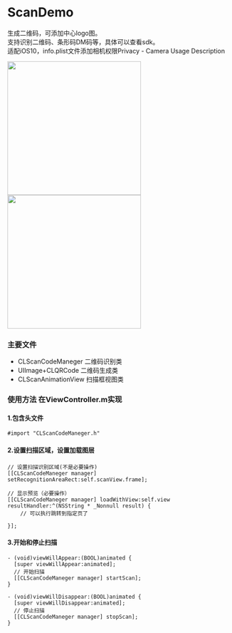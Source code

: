 # ScanDemo
生成二维码，可添加中心logo图。<br>
支持识别二维码、条形码DM码等，具体可以查看sdk。<br>
适配iOS10，info.plist文件添加相机权限Privacy - Camera Usage Description<br>

<img src="https://github.com/cjq002/ScanCode/raw/master/Media/demo.png" width="300"><img src="https://github.com/cjq002/ScanCode/raw/master/Media/demo1.png" width="300">


### 主要文件
- CLScanCodeManeger 	二维码识别类
- UIImage+CLQRCode 	    二维码生成类
- CLScanAnimationView   扫描框视图类

### 使用方法 在ViewController.m实现
#### 1.包含头文件
```objc
#import "CLScanCodeManeger.h"
```

#### 2.设置扫描区域，设置加载图层
```objc
// 设置扫描识别区域(不是必要操作)
[[CLScanCodeManeger manager] setRecognitionAreaRect:self.scanView.frame];

// 显示预览（必要操作）
[[CLScanCodeManeger manager] loadWithView:self.view resultHandler:^(NSString * _Nonnull result) {
    // 可以执行跳转到指定页了
    
}];
```
#### 3.开始和停止扫描
```objc
- (void)viewWillAppear:(BOOL)animated {
  [super viewWillAppear:animated];
  // 开始扫描
  [[CLScanCodeManeger manager] startScan];
}

- (void)viewWillDisappear:(BOOL)animated {
  [super viewWillDisappear:animated];
  // 停止扫描
  [[CLScanCodeManeger manager] stopScan];
}
```
